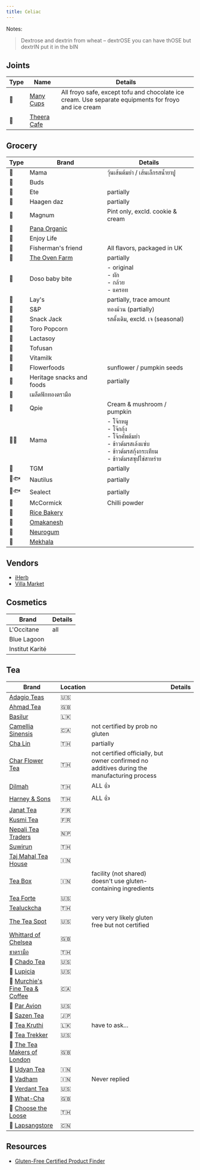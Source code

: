 ```yaml
---
title: Celiac
---
```


Notes:
> Dextrose and dextrin from wheat – dextrOSE you can have thOSE but dextrIN put it in the bIN

## Joints
| Type | Name                                                  | Details                                                                                              |
| ---- | ----------------------------------------------------- | ---------------------------------------------------------------------------------------------------- |
| 🍦  | [Many Cups](http://www.manycups.com)                  | All froyo safe, except tofu and chocolate ice cream. Use separate equipments for froyo and ice cream |
| 🥘  | [Theera Cafe](https://www.theerahealthybakeroom.com/) |                                                                                                      |

## Grocery
| Type   | Brand                                                                                                 | Details                                                                                                                                           |
| ------ | ----------------------------------------------------------------------------------------------------- | ------------------------------------------------------------------------------------------------------------------------------------------------- |
| 🍜    | Mama                                                                                                  | วุ้นเส้นต้มยำ / เส้นเล็กรสน้ำยาปู                                                                                                                 |
| 🍨    | Buds                                                                                                  |                                                                                                                                                   |
| 🍨    | Ete                                                                                                   | partially                                                                                                                                         |
| 🍨    | Haagen daz                                                                                            | partially                                                                                                                                         |
| 🍨    | Magnum                                                                                                | Pint only, excld. cookie & cream                                                                                                                  |
| 🍫    | [Pana Organic](https://pana-organic.com)                                                              |                                                                                                                                                   |
| 🍫    | Enjoy Life                                                                                            |                                                                                                                                                   |
| 🍬    | Fisherman's friend                                                                                    | All flavors, packaged in UK                                                                                                                       |
| 🍰    | [The Oven Farm](https://www.theovenfarm.com/products)                                                 | partially                                                                                                                                         |
| 🍿    | Doso baby bite                                                                                        | - original <br /> - ผัก <br /> - กล้วย <br /> - แครอท                                                                                             |
| 🍿    | Lay's                                                                                                 | partially, trace amount                                                                                                                           |
| 🍿    | S&P                                                                                                   | ทองม้วน (partially)                                                                                                                               |
| 🍿    | Snack Jack                                                                                            | รสดั้งเดิม, excld. เจ (seasonal)                                                                                                                  |
| 🍿    | Toro Popcorn                                                                                          |                                                                                                                                                   |
| 🥛    | Lactasoy                                                                                              |                                                                                                                                                   |
| 🥛    | Tofusan                                                                                               |                                                                                                                                                   |
| 🥛    | Vitamilk                                                                                              |                                                                                                                                                   |
| 🥜    | Flowerfoods                                                                                           | sunflower / pumpkin seeds                                                                                                                         |
| 🥜    | Heritage snacks and foods                                                                             | partially                                                                                                                                         |
| 🥜    | เมล็ดฟักทองตรามือ                                                                                     |                                                                                                                                                   |
| 🥣    | Qpie                                                                                                  | Cream & mushroom / pumpkin                                                                                                                        |
| 🥣🍚 | Mama                                                                                                  | - โจ๊กหมู <br /> - โจ๊กกุ้ง <br /> - โจ๊กคัพต้มยำ <br /> - ข้าวต้มรสเล้งแซ่บ <br /> - ข้าวต้มรสกุ้งกระเทียม <br /> - ข้าวต้มรสซุปไข่สาหร่าย<br /> |
| 🥩    | TGM                                                                                                   | partially                                                                                                                                         |
| 🥫🐟 | Nautilus                                                                                              | partially                                                                                                                                         |
| 🥫🐟 | Sealect                                                                                               | partially                                                                                                                                         |
| 🧂    | McCormick                                                                                             | Chilli powder                                                                                                                                     |
| 🍞    | [Rice Bakery](https://www.facebook.com/pg/RICE-Bakery-ขนมปังไร้แป้งสาลี-ไข่-นม-ถั่ว-1774042739293104) |                                                                                                                                                   |
| 🍣    | [Omakanesh](https://www.facebook.com/omakanesh/)                                                      |                                                                                                                                                   |
| 🍬    | [Neurogum](https://getneuro.com)                                                                      |                                                                                                                                                   |
| 🍯    | [Mekhala](https://www.mekhalaliving.com/products)                                                     |                                                                                                                                                   |


## Vendors
- [iHerb](https://th.iherb.com/)
- [Villa Market](https://shoponline.villamarket.com/home)

## Cosmetics
| Brand           | Details |
| --------------- | ------- |
| L'Occitane      | all     |
| Blue Lagoon     |         |
| Institut Karité |         |

## Tea
| Brand                                                                                             | Location |                                                                                             | Details |
| ------------------------------------------------------------------------------------------------- | -------- | ------------------------------------------------------------------------------------------- | ------- |
| [Adagio Teas](https://www.adagio.com)                                                             | 🇺🇸     |                                                                                             |         |
| [Ahmad Tea](https://uk.ahmadtea.com)                                                              | 🇬🇧     |                                                                                             |         |
| [Basilur](https://www.basilurtea.com/)                                                            | 🇱🇰     |                                                                                             |         |
| [Camellia Sinensis](https://camellia-sinensis.com/en)                                             | 🇨🇦     | not certified by prob no gluten                                                             |         |
| [Cha Lin](https://th-th.facebook.com/pg/LhinTeaShop2/shop/?referral_code=page_shop_tab&preview=1) | 🇹🇭     | partially                                                                                   |         |
| [Char Flower Tea](https://www.charflowertea.com )                                                 | 🇹🇭     | not certified officially, but owner confirmed no additives during the manufacturing process |         |
| [Dilmah](https://shop.dilmahteathailand.com/en/)                                                  | 🇹🇭     | ALL 👍                                                                                     |         |
| [Harney & Sons](https://harneyteasthailand.com)                                                   | 🇹🇭     | ALL 👍                                                                                     |         |
| [Janat Tea](https://janatea.com/en/products_category/black/)                                      | 🇫🇷     |                                                                                             |         |
| [Kusmi Tea](https://www.kusmitea.com/int/home/)                                                   | 🇫🇷     |                                                                                             |         |
| [Nepali Tea Traders](https://www.nepaliteatraders.com/collections/black-tea)                      | 🇳🇵     |                                                                                             |         |
| [Suwirun](http://www.suwirunteashop.com/index.php?lay=show&ac=cat_showcat_spc&cid=1777)           | 🇹🇭     |                                                                                             |         |
| [Taj Mahal Tea House](https://www.tajmahalteahouse.com/products/)                                 | 🇮🇳     |                                                                                             |         |
| [Tea Box](https://www.teabox.com)                                                                 | 🇮🇳     | facility (not shared) doesn't use gluten-containing ingredients                             |         |
| [Tea Forte](https://www.teaforte.com)                                                             | 🇺🇸     |                                                                                             |         |
| [Tealuckcha](https://www.instagram.com/tealuckcha/?hl=en)                                         | 🇹🇭     |                                                                                             |         |
| [The Tea Spot](https://www.theteaspot.com)                                                        | 🇺🇸     | very very likely gluten free but not certified                                              |         |
| [Whittard of Chelsea](https://www.whittard.co.uk)                                                 | 🇬🇧     |                                                                                             |         |
| [ชาตรามือ](https://www.cha-thai.com)                                                              | 🇹🇭     |                                                                                             |         |
| 🔸 [Chado Tea](https://www.chadotea.com/collections/black-tea)                                   | 🇺🇸     |                                                                                             |         |
| 🔸 [Lupicia](https://usa.lupicia.com)                                                            | 🇺🇸     |                                                                                             |         |
| 🔸 [Murchie's Fine Tea & Coffee](https://www.murchies.com/fine-tea/format/loose-tea/)            | 🇨🇦     |                                                                                             |         |
| 🔸 [Par Avion](https://www.paraviontea.com/bestsellers)                                          | 🇺🇸     |                                                                                             |         |
| 🔸 [Sazen Tea](https://www.sazentea.com/en/)                                                     | 🇯🇵     |                                                                                             |         |
| 🔸 [Tea Kruthi](https://teakruthi.com/collections/our-teas)                                      | 🇱🇰     | have to ask...                                                                              |         |
| 🔸 [Tea Trekker](https://www.teatrekker.com)                                                     | 🇺🇸     |                                                                                             |         |
| 🔸 [The Tea Makers of London](https://www.theteamakers.co.uk/black-tea.html)                     | 🇬🇧     |                                                                                             |         |
| 🔸 [Udyan Tea](https://www.udyantea.com)                                                         | 🇮🇳     |                                                                                             |         |
| 🔸 [Vadham](https://www.vahdam.com)                                                              | 🇮🇳     | Never replied                                                                               |         |
| 🔸 [Verdant Tea](https://verdanttea.com)                                                         | 🇺🇸     |                                                                                             |         |
| 🔸 [What-Cha](https://what-cha.com)                                                              | 🇬🇧     |                                                                                             |         |
| 🚨 [Choose the Loose](https://choosetheloose.com/collections/loose-leaves)                       | 🇹🇭     |                                                                                             |         |
| 🔸 [Lapsangstore](https://lapsangstore.com)                                                      | 🇨🇳     |                                                                                             |         |


## Resources
- [Gluten-Free Certified Product Finder](https://gfco.org/product-directory/)
